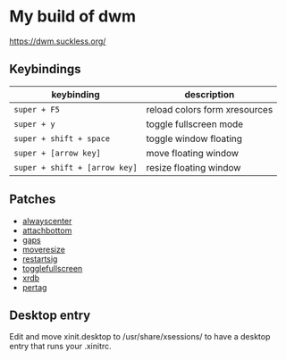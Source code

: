 # My build of dwm

https://dwm.suckless.org/

## Keybindings

| keybinding                    | description                   |
| ----------------------------- | ----------------------------- |
| `super + F5`                  | reload colors form xresources |
| `super + y`                   | toggle fullscreen mode        |
| `super + shift + space`       | toggle window floating        |
| `super + [arrow key]`         | move floating window          |
| `super + shift + [arrow key]` | resize floating window        |

## Patches

- [alwayscenter](https://dwm.suckless.org/patches/alwayscenter/)
- [attachbottom](https://dwm.suckless.org/patches/attachbottom/)
- [gaps](https://dwm.suckless.org/patches/gaps/)
- [moveresize](https://dwm.suckless.org/patches/moveresize/)
- [restartsig](https://dwm.suckless.org/patches/restartsig/)
- [togglefullscreen](https://github.com/bakkeby/patches/blob/master/dwm/dwm-togglefullscreen-6.2.diff)
- [xrdb](https://dwm.suckless.org/patches/xrdb/)
- [pertag](https://dwm.suckless.org/patches/pertag/)

## Desktop entry

Edit and move xinit.desktop to /usr/share/xsessions/ to have a desktop entry
that runs your .xinitrc.
